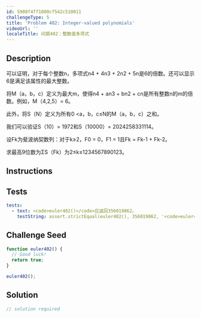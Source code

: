 ```yaml
---
id: 5900f4ff1000cf542c510011
challengeType: 5
title: 'Problem 402: Integer-valued polynomials'
videoUrl: ''
localeTitle: 问题402：整数值多项式
---
```


## Description
<section id="description">可以证明，对于每个整数n，多项式n4 + 4n3 + 2n2 + 5n是6的倍数。还可以显示6是满足该属性的最大整数。 <p>将M（a，b，c）定义为最大m，使得n4 + an3 + bn2 + cn是所有整数n的m的倍数。例如，M（4,2,5）= 6。 </p><p>此外，将S（N）定义为所有0 &lt;a，b，c≤N的M（a，b，c）之和。 </p><p>我们可以验证S（10）= 1972和S（10000）= 2024258331114。 </p><p>设Fk为斐波纳契数列：对于k≥2，F0 = 0，F1 = 1且Fk = Fk-1 + Fk-2。 </p><p>求最高9位数为ΣS（Fk）为2≤k≤1234567890123。 </p></section>

## Instructions
<section id="instructions">
</section>

## Tests
<section id='tests'>

```yml
tests:
  - text: <code>euler402()</code>应返回356019862。
    testString: assert.strictEqual(euler402(), 356019862, '<code>euler402()</code> should return 356019862.');

```

</section>

## Challenge Seed
<section id='challengeSeed'>

<div id='js-seed'>

```js
function euler402() {
  // Good luck!
  return true;
}

euler402();

```

</div>



</section>

## Solution
<section id='solution'>

```js
// solution required
```
</section>

